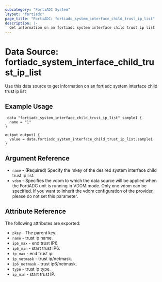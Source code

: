 ```yaml
---
subcategory: "FortiADC System"
layout: "fortiadc"
page_title: "FortiADC: fortiadc_system_interface_child_trust_ip_list"
description: |-
  Get information on an fortiadc system interface child trust ip list
---
```


# Data Source: fortiadc_system_interface_child_trust_ip_list
Use this data source to get information on an fortiadc system interface child trust ip list

## Example Usage

```hcl
 data "fortiadc_system_interface_child_trust_ip_list" sample1 {
  name = "1"
}

output output1 {
  value = data.fortiadc_system_interface_child_trust_ip_list.sample1
}
```

## Argument Reference
* `name` - (Required) Specify the mkey of the desired  system interface child trust ip list.
* `vdom` - Specifies the vdom to which the data source will be applied when the FortiADC unit is running in VDOM mode. Only one vdom can be specified. If you want to inherit the vdom configuration of the provider, please do not set this parameter.


## Attribute Reference

The following attributes are exported:

* `pkey` - The parent key.
* `name` - trust ip name.
* `ip6_max` - end trust IP6. 
* `ip6_min` - start trust IP6. 
* `ip_max` - end trust ip. 
* `ip_netmask` - trust ip/netmask. 
* `ip6_netmask` - trust ip6/netmask. 
* `type` - trust ip type. 
* `ip_min` - start trust IP. 

